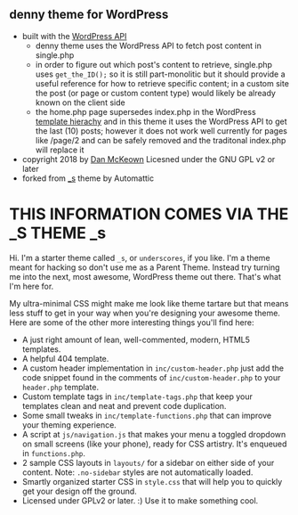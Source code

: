 denny theme for WordPress
----

- built with the [WordPress API](https://developer.wordpress.org/rest-api/reference/)
  - denny theme uses the WordPress API to fetch post content in single.php
  - in order to figure out which post's content to retrieve, single.php uses `get_the_ID();` so it is still part-monolitic but it should provide a useful reference for how to retrieve specific content; in a custom site the post (or page or custom content type) would likely be already known on the client side
  - the home.php page supersedes index.php in the WordPress [template hierachy](https://developer.wordpress.org/themes/basics/template-hierarchy/) and in this theme it uses the WordPress API to get the last (10) posts; however it does not work well currently for pages like /page/2 and can be safely removed and the traditonal index.php will replace it
- copyright 2018 by [Dan McKeown](http://danmckeown.info) Licesned under the GNU GPL v2 or later
- forked from [_s](https://underscores.me/) theme by Automattic



**THIS INFORMATION COMES VIA THE _S THEME**
_s
===

Hi. I'm a starter theme called `_s`, or `underscores`, if you like. I'm a theme meant for hacking so don't use me as a Parent Theme. Instead try turning me into the next, most awesome, WordPress theme out there. That's what I'm here for.

My ultra-minimal CSS might make me look like theme tartare but that means less stuff to get in your way when you're designing your awesome theme. Here are some of the other more interesting things you'll find here:

* A just right amount of lean, well-commented, modern, HTML5 templates.
* A helpful 404 template.
* A custom header implementation in `inc/custom-header.php` just add the code snippet found in the comments of `inc/custom-header.php` to your `header.php` template.
* Custom template tags in `inc/template-tags.php` that keep your templates clean and neat and prevent code duplication.
* Some small tweaks in `inc/template-functions.php` that can improve your theming experience.
* A script at `js/navigation.js` that makes your menu a toggled dropdown on small screens (like your phone), ready for CSS artistry. It's enqueued in `functions.php`.
* 2 sample CSS layouts in `layouts/` for a sidebar on either side of your content.
Note: `.no-sidebar` styles are not automatically loaded.
* Smartly organized starter CSS in `style.css` that will help you to quickly get your design off the ground.
* Licensed under GPLv2 or later. :) Use it to make something cool.


